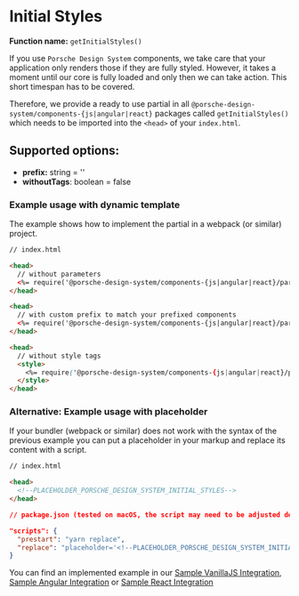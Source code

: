 # Initial Styles
**Function name:** `getInitialStyles()`

If you use `Porsche Design System` components, we take care that your application only renders those if they are fully styled.
However, it takes a moment until our core is fully loaded and only then we can take action. This short timespan has to be covered.

Therefore, we provide a ready to use partial in all `@porsche-design-system/components-{js|angular|react}` packages called `getInitialStyles()` which needs to be imported into the `<head>` of your `index.html`.

## Supported options:
- **prefix:** string = ''
- **withoutTags**: boolean = false

### Example usage with dynamic template 

The example shows how to implement the partial in a webpack (or similar) project.

```html
// index.html

<head>
  // without parameters
  <%= require('@porsche-design-system/components-{js|angular|react}/partials').getInitialStyles() %>
</head>

<head>
  // with custom prefix to match your prefixed components
  <%= require('@porsche-design-system/components-{js|angular|react}/partials').getInitialStyles({ prefix: 'custom-prefix' }) %>
</head>

<head>
  // without style tags
  <style>
    <%= require('@porsche-design-system/components-{js|angular|react}/partials').getInitialStyles({ withoutTags: true }) %>
  </style>
</head>
``` 

### Alternative: Example usage with placeholder 

If your bundler (webpack or similar) does not work with the syntax of the previous example you can put a placeholder in your markup and replace its content with a script.

```html
// index.html

<head>
  <!--PLACEHOLDER_PORSCHE_DESIGN_SYSTEM_INITIAL_STYLES-->
</head>
``` 

```json
// package.json (tested on macOS, the script may need to be adjusted depending on the operating system used), make sure to adjust the path to the index.html file and use the correct partials package import from your framework {js|angular|react}

"scripts": {
  "prestart": "yarn replace",
  "replace": "placeholder='<!--PLACEHOLDER_PORSCHE_DESIGN_SYSTEM_INITIAL_STYLES-->' && partial=$placeholder$(node -e 'console.log(require(\"@porsche-design-system/components-js/partials\").getInitialStyles())') && regex=$placeholder'.*' && sed -i '' -E -e \"s@$regex@$partial@\" index.html",
} 
``` 

You can find an implemented example in our [Sample VanillaJS Integration](https://github.com/porscheui/sample-integration-vanillajs), [Sample Angular Integration](https://github.com/porscheui/sample-integration-angular) or [Sample React Integration](https://github.com/porscheui/sample-integration-react)
